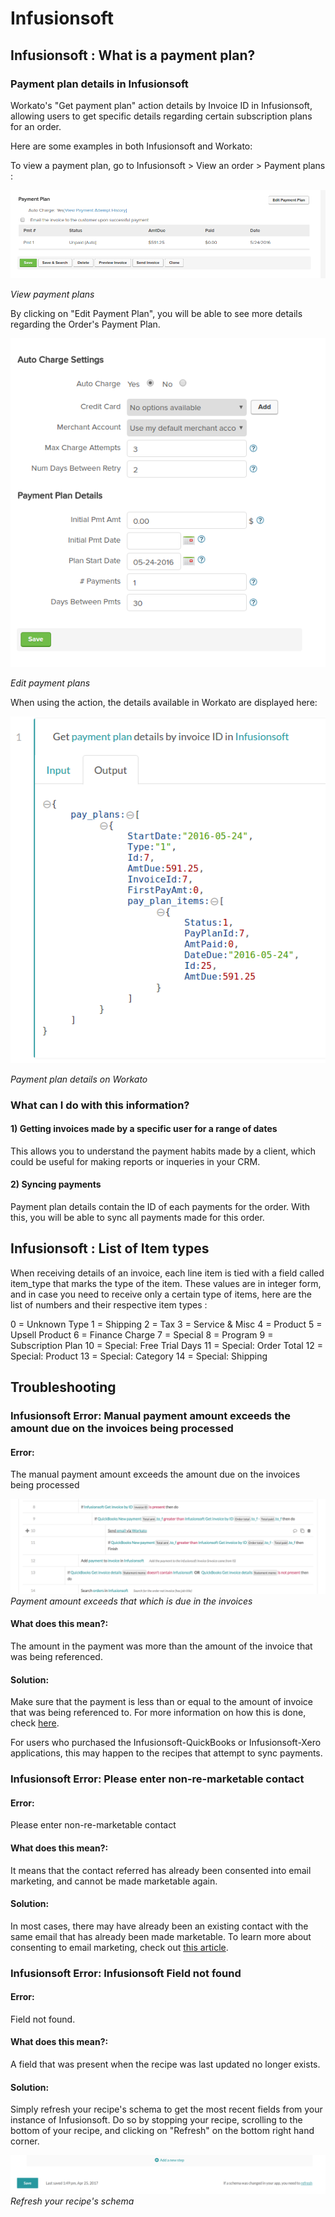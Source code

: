 # Infusionsoft

## Infusionsoft : What is a payment plan?

### Payment plan details in Infusionsoft

Workato's "Get payment plan" action details by Invoice ID in Infusionsoft, allowing users to get specific details regarding certain subscription plans for an order. 

Here are some examples in both Infusionsoft and Workato:

To view a payment plan, go to Infusionsoft > View an order > Payment plans : 

![View payment plans](/assets/images/connectors/infusionsoft/view-payment-plan.png)

*View payment plans*

By clicking on "Edit Payment Plan", you will be able to see more details regarding the Order's Payment Plan.

![Edit payment plans](/assets/images/connectors/infusionsoft/edit-payment-plan.png)

*Edit payment plans*

When using the action, the details available in Workato are displayed here:

![Details available to Workato](/assets/images/connectors/infusionsoft/workato-details.png)

*Payment plan details on Workato*

### What can I do with this information?

#### 1) Getting invoices made by a specific user for a range of dates
This allows you to understand the payment habits made by a client, which could be useful for making reports or inqueries in your CRM.

#### 2) Syncing payments
Payment plan details contain the ID of each payments for the order. With this, you will be able to sync all payments made for this order.


## Infusionsoft : List of Item types

When receiving details of an invoice, each line item is tied with a field called item_type that marks the type of the item. These values are in integer form, and in case you need to receive only a certain type of items, here are the list of numbers and their respective item types :

0 = Unknown Type
1 = Shipping
2 = Tax
3 = Service & Misc
4 = Product
5 = Upsell Product
6 = Finance Charge
7 = Special
8 = Program
9 = Subscription Plan
10 = Special: Free Trial Days
11 = Special: Order Total
12 = Special: Product
13 = Special: Category
14 = Special: Shipping

## Troubleshooting

### Infusionsoft Error: Manual payment amount exceeds the amount due on the invoices being processed

#### Error: 
The manual payment amount exceeds the amount due on the invoices being processed

![Payment error](/assets/images/connectors/infusionsoft/payment-error.png)
*Payment amount exceeds that which is due in the invoices*

#### What does this mean?: 
The amount in the payment was more than the amount of the invoice that was being referenced. 

#### Solution: 
Make sure that the payment is less than or equal to the amount of invoice that was being referenced to. For more information on how this is done, check [here](http://help.infusionsoft.com/userguides/sell-online/create-an-order/add-a-payment-to-an-existing-order).

For users who purchased the Infusionsoft-QuickBooks or Infusionsoft-Xero applications, this may happen to the recipes that attempt to sync payments. 


### Infusionsoft Error: Please enter non-re-marketable contact

#### Error: 
Please enter non-re-marketable contact

#### What does this mean?: 
It means that the contact referred has already been consented into email marketing, and cannot be made marketable again. 

#### Solution: 
In most cases, there may have already been an existing contact with the same email that has already been made marketable. To learn more about consenting to email marketing, check out [this article](http://help.infusionsoft.com/related-articles/manually-opt-in-or-opt-out-multiple-contacts-at-once).


### Infusionsoft Error: Infusionsoft Field not found

#### Error: 
Field not found.

#### What does this mean?:
A field that was present when the recipe was last updated no longer exists.

#### Solution: 
Simply refresh your recipe's schema to get the most recent fields from your instance of Infusionsoft. Do so by stopping your recipe, scrolling to the bottom of your recipe, and clicking on "Refresh" on the bottom right hand corner.

![Refresh recipe schema](/assets/images/connectors/infusionsoft/refresh-schema.png)
*Refresh your recipe's schema*
